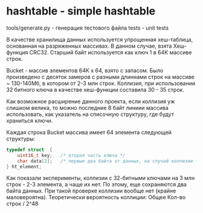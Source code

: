 # hashtable - simple hashtable

tools/generate.py - генерация тестового файла
tests - unit tests

В качестве хранилища данных используется упрощенная хеш-таблица, основанная на разряженных массивах. В данном случае, взята Хеш-функция CRC32. Старший байт используется как ключ 1 в 64К массиве строк. 

Bucket - массив элементов 64К х 64, взято с запасом. Было произведено с десяток замеров с разными длиннами строк на массиве ~ 130-140Мб, в котором от 2-3 млн строк. Коллизия, при использовании 32 битного ключа в качестве хеш-функции составила 30 - 35 строк.

Как возможное расширение данного проекта, если коллизия уж слишком велика, то можно последние 8 байт линиии массива использовать, как указатель на списочную структуру, где будут храниться ключи.

Каждая строка Bucket массива имеет 64 элемента следующей структуры:
```c
typedef struct  {
	uint16_t key;  	/* вторая часть ключа */
	char data[2];  	/* первые два байта от данных, на случай коллизии */
} ht_element;

```
Как показали эксперименты, коллизии с 32-битными ключами на 3 млн строк - 2-3 элемента, а чаще их нет. По этому, еще сохраняются два байта данных. При такой проверке коллизии вообще нет (крайне маловероятна). Теоретически вероятность коллиции: Общее Кол-во строк / 2^48

